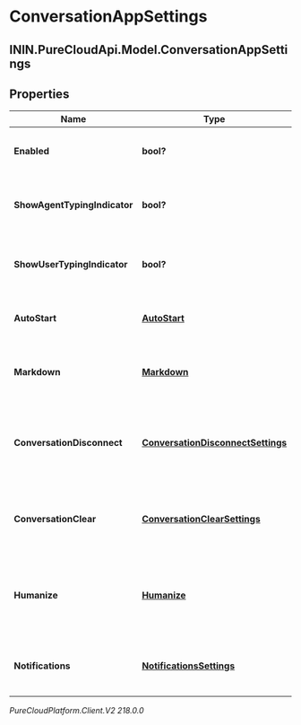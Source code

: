 # ConversationAppSettings

## ININ.PureCloudApi.Model.ConversationAppSettings

## Properties

|Name | Type | Description | Notes|
|------------ | ------------- | ------------- | -------------|
| **Enabled** | **bool?** | The toggle to enable or disable conversations | [optional] |
| **ShowAgentTypingIndicator** | **bool?** | The toggle to enable or disable typing indicator for messenger | [optional] |
| **ShowUserTypingIndicator** | **bool?** | The toggle to enable or disable typing indicator for messenger | [optional] |
| **AutoStart** | [**AutoStart**](AutoStart) | The auto start for the messenger conversation | [optional] |
| **Markdown** | [**Markdown**](Markdown) | The markdown for the messenger app | [optional] |
| **ConversationDisconnect** | [**ConversationDisconnectSettings**](ConversationDisconnectSettings) | The conversation disconnect settings for the messenger app | [optional] |
| **ConversationClear** | [**ConversationClearSettings**](ConversationClearSettings) | The conversation clear settings for the messenger app | [optional] |
| **Humanize** | [**Humanize**](Humanize) | The humanize conversations settings for the messenger app | [optional] |
| **Notifications** | [**NotificationsSettings**](NotificationsSettings) | The notification settings for messenger apps | [optional] |



_PureCloudPlatform.Client.V2 218.0.0_
